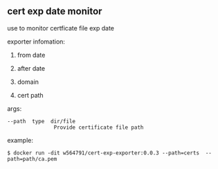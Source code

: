 ## cert exp date monitor
use to monitor certficate file exp date

exporter infomation: 

1. from date

2. after date

3. domain

4. cert path

args:

```text
--path  type  dir/file
               Provide certificate file path
```

example:
```shell script
$ docker run -dit w564791/cert-exp-exporter:0.0.3 --path=certs  --path=path/ca.pem
```
